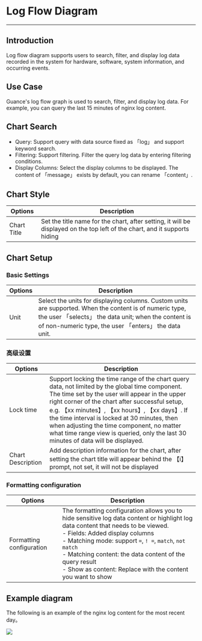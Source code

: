 # Log Flow Diagram 
---

## Introduction

Log flow diagram supports users to search, filter, and display log data recorded in the system for hardware, software, system information, and occurring events.

## Use Case

Guance's log flow graph is used to search, filter, and display log data. For example, you can query the last 15 minutes of nginx log content.

## Chart Search

- Query: Support query with data source fixed as 「log」 and support keyword search.
- Filtering: Support filtering. Filter the query log data by entering filtering conditions.
- Display Columns: Select the display columns to be displayed. The content of 「message」 exists by default, you can rename 「content」.
## Chart Style
| Options | Description |
| --- | --- |
| Chart Title | Set the title name for the chart, after setting, it will be displayed on the top left of the chart, and it supports hiding |

## Chart Setup
### Basic Settings
| Options | Description |
| --- | --- |
| Unit | Select the units for displaying columns. Custom units are supported. When the content is of numeric type, the user 「selects」 the data unit; when the content is of non-numeric type, the user 「enters」 the data unit. |

### 高级设置
| Options | Description |
| --- | --- |
| Lock time | Support locking the time range of the chart query data, not limited by the global time component. The time set by the user will appear in the upper right corner of the chart after successful setup, e.g. 【xx minutes】, 【xx hours】, 【xx days】. If the time interval is locked at 30 minutes, then when adjusting the time component, no matter what time range view is queried, only the last 30 minutes of data will be displayed. |
| Chart Description | Add description information for the chart, after setting the chart title will appear behind the 【i】 prompt, not set, it will not be displayed|

### Formatting configuration

| Options | Description |
| --- | --- |
| Formatting configuration | The formatting configuration allows you to hide sensitive log data content or highlight log data content that needs to be viewed.<br />- Fields: Added display columns<br />- Matching mode: support `=`, `! =`, `match`, `not match`<br />- Matching content: the data content of the query result<br />- Show as content: Replace with the content you want to show<br /> |

## Example diagram

The following is an example of the nginx log content for the most recent day。

![](../img/log.png)

